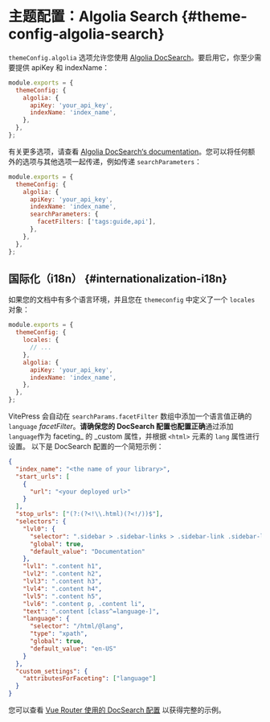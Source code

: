 # 主题配置：Algolia Search {#theme-config-algolia-search}

`themeConfig.algolia` 选项允许您使用 [Algolia DocSearch](https://docsearch.algolia.com/)。要启用它，你至少需要提供 apiKey 和 indexName：

```js
module.exports = {
  themeConfig: {
    algolia: {
      apiKey: 'your_api_key',
      indexName: 'index_name',
    },
  },
};
```

有关更多选项，请查看 [Algolia DocSearch‘s documentation](https://docsearch.algolia.com/docs/behavior)。您可以将任何额外的选项与其他选项一起传递，例如传递 `searchParameters`：

```js
module.exports = {
  themeConfig: {
    algolia: {
      apiKey: 'your_api_key',
      indexName: 'index_name',
      searchParameters: {
        facetFilters: ['tags:guide,api'],
      },
    },
  },
};
```

## 国际化（i18n） {#internationalization-i18n}

如果您的文档中有多个语言环境，并且您在 `themeconfig` 中定义了一个 `locales` 对象：

```js
module.exports = {
  themeConfig: {
    locales: {
      // ...
    },
    algolia: {
      apiKey: 'your_api_key',
      indexName: 'index_name',
    },
  },
};
```

VitePress 会自动在 `searchParams.facetFilter` 数组中添加一个语言值正确的 `language` _facetFilter_。**请确保您的 DocSearch 配置也配置正确**通过添加`language`作为 faceting\_ 的 \_custom 属性，并根据 `<html>` 元素的 `lang` 属性进行设置。 以下是 DocSearch 配置的一个简短示例：

```json
{
  "index_name": "<the name of your library>",
  "start_urls": [
    {
      "url": "<your deployed url>"
    }
  ],
  "stop_urls": ["(?:(?<!\\.html)(?<!/))$"],
  "selectors": {
    "lvl0": {
      "selector": ".sidebar > .sidebar-links > .sidebar-link .sidebar-link-item.active",
      "global": true,
      "default_value": "Documentation"
    },
    "lvl1": ".content h1",
    "lvl2": ".content h2",
    "lvl3": ".content h3",
    "lvl4": ".content h4",
    "lvl5": ".content h5",
    "lvl6": ".content p, .content li",
    "text": ".content [class^=language-]",
    "language": {
      "selector": "/html/@lang",
      "type": "xpath",
      "global": true,
      "default_value": "en-US"
    }
  },
  "custom_settings": {
    "attributesForFaceting": ["language"]
  }
}
```

您可以查看 [Vue Router 使用的 DocSearch 配置](https://github.com/algolia/docsearch-configs/blob/master/configs/next_router_vuejs.json) 以获得完整的示例。
